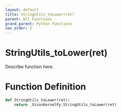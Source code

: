```yaml
---
layout: default
title: StringUtils_toLower(ret)
parent: All Functions
grand_parent: Python Functions
nav_order: 2
---
```


# StringUtils_toLower(ret)

Describe function here.

# Function Definition

```python
def StringUtils_toLower(ret):
    return _VisusKernelPy.StringUtils_toLower(ret)
```